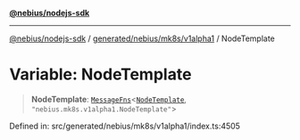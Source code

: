 [**@nebius/nodejs-sdk**](../../../../../README.md)

***

[@nebius/nodejs-sdk](../../../../../README.md) / [generated/nebius/mk8s/v1alpha1](../README.md) / NodeTemplate

# Variable: NodeTemplate

> **NodeTemplate**: [`MessageFns`](../../../../../runtime/protos/core/interfaces/MessageFns.md)\<[`NodeTemplate`](../interfaces/NodeTemplate.md), `"nebius.mk8s.v1alpha1.NodeTemplate"`\>

Defined in: src/generated/nebius/mk8s/v1alpha1/index.ts:4505

